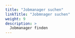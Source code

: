 ```yaml
---
title: "Jobmanager suchen"
linkTitle: "Jobmnager suchen"
weight: 9
description: >
  Jobmanager finden
---
```

